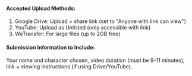 #### Accepted Upload Methods:
1. Google Drive: Upload + share link (set to "Anyone with link can view")
2. YouTube: Upload as Unlisted (only accessible with link)
3. WeTransfer: For large files (up to 2GB free)

#### Submission Information to Include:
Your name and character chosen, video duration (must be 9-11 minutes), link + viewing instructions (if using Drive/YouTube).